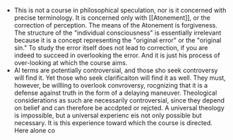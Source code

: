 - This is not a course in philosophical speculation, nor is it concerned with precise terminology. It is concerned only with [[Atonement]], or the correction of perception. The means of the Atonement is forgiveness. The structure of the "individual consciousness" is essentially irrelevant because it is a concept representing the "original error" or the "original sin." To study the error itself does not lead to correction, if you are indeed to succeed in overlooking the error. And it is just his process of over-looking at which the course aims.
- Al terms are potentially controversial, and those sho seek controversy will find it. Yet those who seek clarificaiton will find it as well. They must, however, be willling to overlook convroversy, rocgnizing that it is a defense against truth in the form of a delaying maneuver. Theological considerations as such are necessarily controversial, since they depend on belief and can therefore be accdpted or rejcted. A universal theology is impossible, but a universal experienc eis not only possible but necessary. It is this experience toward which the course is directed. Here alone co